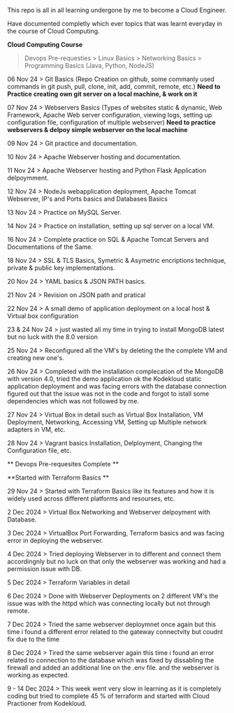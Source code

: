 This repo is all in all learning undergone by me to become a Cloud Engineer.

Have documented completly which ever topics that was learnt everyday in the course of Cloud Computing.

**Cloud Computing Course**

  > Devops Pre-requesties
      > Linux Basics
      > Networking Basics
      > Programming Basics (Java, Python, NodeJS)

06 Nov 24  > Git Basics (Repo Creation on github, some commanly used commands in git push, pull, clone, init, add, commit, remote, etc.)
  **Need to Practice creating own git server on a local machine, & work on it**
  
07 Nov 24  > Webservers Basics (Types of websites static & dynamic, Web Framework, Apache Web server configuration, viewing logs, setting up configuration file, configuration of multiple webserver)
  **Need to practice webservers & delpoy simple webserver on the local machine**

09 Nov 24 > Git practice and documentation.

10 Nov 24 > Apache Webserver hosting and documentation.

11 Nov 24 > Apache Webserver hosting and Python Flask Application delpoymment.

12 Nov 24 > NodeJs webapplication deployment, Apache Tomcat Webserver, IP's and Ports basics and Databases Basics

13 Nov 24 > Practice on MySQL Server.

14 Nov 24 > Practice on installation, setting up sql server on a local VM.

16 Nov 24 > Complete practice on SQL & Apache Tomcat Servers and Documentations of the Same.

18 Nov 24 > SSL & TLS Basics, Symetric & Asymetric encriptions technique, private & public key implementations.

20 Nov 24 > YAML basics & JSON PATH basics.

21 Nov 24 > Revision on JSON path and pratical 

22 Nov 24 > A small demo of application deployment on a local host & Virtual box configuration 

23 & 24 Nov 24 > just wasted all my time in trying to install MongoDB latest but no luck with the 8.0 version 

25 Nov 24 > Reconfigured all the VM's by deleting the the complete VM and creating new one's.

26 Nov 24 > Completed with the installation complecation of the MongoDB with version 4.0, tried the demo application ok the Kodekloud static application deployment and was facing errors with the database connection     
            figured out that the issue was not in the code and forgot to istall some dependencies which was not followed by me. 

27 Nov 24 > Virtual Box in detail such as Virtual Box Installation, VM Deployment, Networking, Accessing VM, Setting up Multiple network adapters in VM, etc.

28 Nov 24 > Vagrant basics Installation, Delployment, Changing the Configuration file, etc.

** Devops Pre-requesites Complete **

**Started with Terraform Basics **

29 Nov 24 > Started with Terraform Basics like its features and how it is widely used across different platforms and resourses, etc.

2 Dec 2024 > Virtual Box Networking and Webserver delpoyment with Database.

3 Dec 2024 > VirtualBox Port Forwarding, Terraform basics and was facing error in deploying the webserver.

4 Dec 2024 > Tried deploying Webserver in to different and connect them accordingnly but no luck on that only the webserver was working and had a permission issue with DB.

5 Dec 2024 > Terraform Variables in detail 

6 Dec 2024 > Done with Webserver Deployments on 2 different VM's the issue was with the httpd which was connecting locally but not through remote.

7 Dec 2024 > Tried the same webserver deploymnet once again but this time i found a different error related to the gateway connectvity but coudnt fix due to the time 

8 Dec 2024 > Tired the same webserver again this time i found an error related to connection to the database which was fixed by dissabling the firewall and added an additional line on the .env file. and the webserver is working as expected.

9 - 14 Dec 2024 > This week went very slow in learning as it is completely coding but tried to complete 45 % of terraform and started with Cloud Practioner from Kodekloud.






